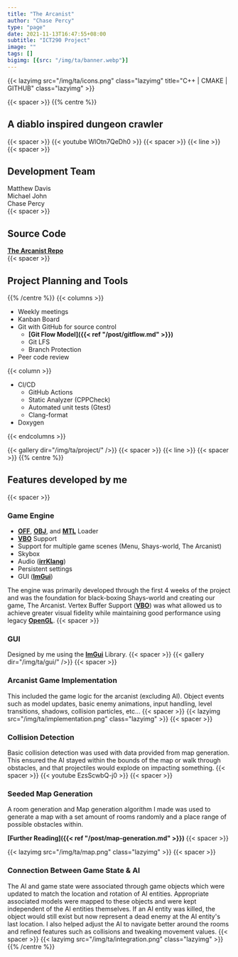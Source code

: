 ```yaml
---
title: "The Arcanist"
author: "Chase Percy"
type: "page"
date: 2021-11-13T16:47:55+08:00
subtitle: "ICT290 Project"
image: ""
tags: []
bigimg: [{src: "/img/ta/banner.webp"}]
---
```

{{< lazyimg src="/img/ta/icons.png" class="lazyimg" title="C++ | CMAKE | GITHUB" class="lazyimg" >}}

{{< spacer >}}
{{% centre %}}
## A diablo inspired dungeon crawler
{{< spacer >}}
{{< youtube WlOtn7QeDh0 >}}
{{< spacer >}}
{{< line >}}
{{< spacer >}}
## Development Team
Matthew Davis  
Michael John  
Chase Percy  
{{< spacer >}}
## Source Code
__[The Arcanist Repo](https://gitfront.io/r/cp-dev/10d5e1649dea095933feec282ec8865c5173d144/ICT290/)__  
{{< spacer >}}
## Project Planning and Tools
{{% /centre %}}
{{< columns >}}
- Weekly meetings
- Kanban Board
- Git with GitHub for source control
  - __[Git Flow Model]({{< ref "/post/gitflow.md" >}})__
  - Git LFS
  - Branch Protection
- Peer code review

{{< column >}}
- CI/CD
  - GitHub Actions
  - Static Analyzer (CPPCheck)
  - Automated unit tests (Gtest)
  - Clang-format
- Doxygen

{{< endcolumns >}}


{{< gallery dir="/img/ta/project/" />}}
{{< spacer >}}
{{< line >}}
{{< spacer >}}
{{% centre %}}
## Features developed by me

{{< spacer >}}

### Game Engine
- __[OFF](https://en.wikipedia.org/wiki/OFF_(file_format))__, __[OBJ](https://en.wikipedia.org/wiki/Wavefront_.obj_file)__, and __[MTL](https://en.wikipedia.org/wiki/Wavefront_.obj_file#Material_template_library)__ Loader
- __[VBO](https://en.wikipedia.org/wiki/Vertex_buffer_object)__ Support
- Support for multiple game scenes (Menu, Shays-world, The Arcanist)
- Skybox
- Audio (__[irrKlang](https://www.ambiera.com/irrklang/)__)
- Persistent settings
- GUI (__[ImGui](https://github.com/ocornut/imgui)__)

The engine was primarily developed through the first 4 weeks of the project and was the foundation for
black-boxing Shays-world and creating our game, The Arcanist. Vertex Buffer Support (__[VBO](https://en.wikipedia.org/wiki/Vertex_buffer_object)__)
was what allowed us to achieve greater visual fidelity while maintaining good performance using legacy __[OpenGL](https://www.khronos.org/opengl/wiki/History_of_OpenGL)__.
{{< spacer >}}
### GUI
Designed by me using the __[ImGui](https://github.com/ocornut/imgui)__ Library. 
{{< spacer >}}
{{< gallery dir="/img/ta/gui/" />}}
{{< spacer >}}

### Arcanist Game Implementation
This included the game logic for the arcanist (excluding AI). Object events such as model updates, basic enemy
animations, input handling, level transitions, shadows, collision particles, etc...
{{< spacer >}}
{{< lazyimg src="/img/ta/implementation.png" class="lazyimg" >}}
{{< spacer >}}

### Collision Detection
Basic collision detection was used with data provided from map generation. This ensured the AI stayed within
the bounds of the map or walk through obstacles, and that projectiles would explode on impacting something. 
{{< spacer >}}
{{< youtube EzsScwbQ-j0  >}}
{{< spacer >}}

### Seeded Map Generation
A room generation and Map generation algorithm I made was used to generate a map with a set amount of rooms randomly
and a place range of possible obstacles within.

__[Further Reading]({{< ref "/post/map-generation.md" >}})__
{{< spacer >}}

{{< lazyimg src="/img/ta/map.png" class="lazyimg" >}}
{{< spacer >}}

### Connection Between Game State & AI  
The AI and game state were associated through game objects which were updated to match the location
and rotation of AI entities. Appropriate associated models were mapped to these objects and were kept
independent of the AI entities themselves. If an AI entity was killed, the object would
still exist but now represent a dead enemy at the AI entity's last location. I also helped adjust the AI to navigate better around the rooms and refined features such as collisions and tweaking movement values.
{{< spacer >}}
{{< lazyimg src="/img/ta/integration.png" class="lazyimg" >}}
{{% /centre %}}
